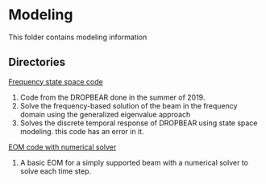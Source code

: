 # Modeling

This folder contains modeling information

## Directories
[Frequency state space code](frequency_state_space_code)
1. Code from the DROPBEAR done in the summer of 2019. 
2. Solve the frequency-based solution of the beam in the frequency domain using the generalized eigenvalue approach
3. Solves the discrete temporal response of DROPBEAR using state space modeling. this code has an error in it. 


[EOM code with numerical solver](EOM_code_with_numerical_solver)
1. A basic EOM for a simply supported beam with a numerical solver to solve each time step. 
